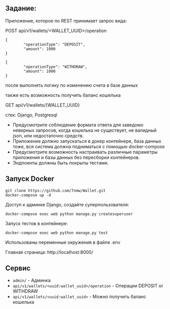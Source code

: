 Задание:
-------

Приложение, которое по REST принимает запрос вида:

POST api/v1/wallets/<WALLET_UUID>/operation

```
{
        "operationType": "DEPOSIT",
        "amount": 1000
}
```

```
{
        "operationType": "WITHDRAW",
        "amount": 1000
}
```

после выполнять логику по изменению счета в базе данных

также есть возможность получить баланс кошелька

GET api/v1/wallets/{WALLET_UUID}

стек:
Django,
Postgresql

* Предусмотрите соблюдение формата ответа для заведомо неверных запросов, когда
кошелька не существует, не валидный json, или недостаточно средств.
* Приложение должно запускаться в докер контейнере, база данных тоже, вся система
должна подниматься с помощью docker-compose
* Предусмотрите возможность настраивать различные параметры приложения и базы
данных без пересборки контейнеров.
* Эндпоинты должны быть покрыты тестами.

Запуск Docker
------

```
git clone https://github.com/7nmw/Wallet.git
docker-compose up -d
```

Доступ к админке Django, создайте суперпользователя:
```
docker-compose exec web python manage.py createsuperuser
```

Запуск тестов в контейнере:
```
docker-compose exec web python manage.py test
```
Использованы переменные окружения в файле .env

Главная страница: http://localhost:8000/


Сервис
------

* `admin/` - Админка
* `api/v1/wallets/<uuid:wallet_uuid>/operation` - Операции DEPOSIT or WITHDRAW
* `api/v1/wallets/<uuid:wallet_uuid>` - Можно получить баланс кошелька
